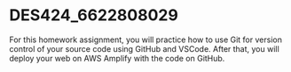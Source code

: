 # DES424_6622808029
For this homework assignment, you will practice how to use Git for version control of your source code using GitHub and VSCode. After that, you will deploy your web on AWS Amplify with the code on GitHub.
